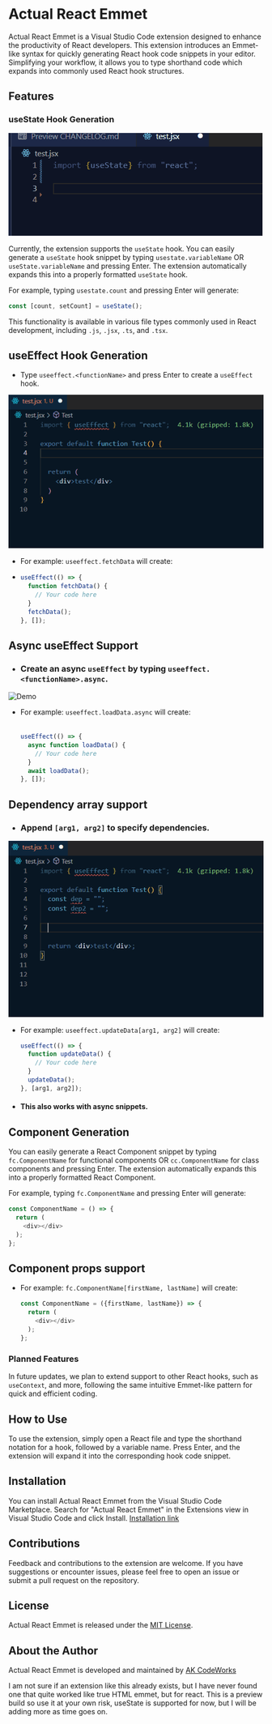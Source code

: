 # Actual React Emmet

Actual React Emmet is a Visual Studio Code extension designed to enhance the productivity of React developers. This extension introduces an Emmet-like syntax for quickly generating React hook code snippets in your editor. Simplifying your workflow, it allows you to type shorthand code which expands into commonly used React hook structures.

## Features

### useState Hook Generation

![Demo](/demo.gif)

Currently, the extension supports the `useState` hook. You can easily generate a `useState` hook snippet by typing `usestate.variableName` OR `useState.variableName` and pressing Enter. The extension automatically expands this into a properly formatted `useState` hook.

For example, typing `usestate.count` and pressing Enter will generate:

```javascript
const [count, setCount] = useState();
```

This functionality is available in various file types commonly used in React development, including `.js`, `.jsx`, `.ts`, and `.tsx`.

## useEffect Hook Generation

- Type `useeffect.<functionName>` and press Enter to create a `useEffect` hook.

![Use Effect Demo](/useeffectdemo.gif)

- For example: `useeffect.fetchData` will create:

- ```javascript
  useEffect(() => {
    function fetchData() {
      // Your code here
    }
    fetchData();
  }, []);
  ```

## Async useEffect Support

- ### Create an async `useEffect` by typing `useeffect.<functionName>.async`.

![Demo](/useeffectasyncdemo.gif)

- For example: `useeffect.loadData.async` will create:

  ```javascript

  useEffect(() => {
    async function loadData() {
      // Your code here
    }
    await loadData();
  }, []);
  ```

## Dependency array support

- ### Append `[arg1, arg2]` to specify dependencies.

![Demo](/useeffectdependency.gif)

- For example: `useeffect.updateData[arg1, arg2]` will create:

  ```javascript
  useEffect(() => {
    function updateData() {
      // Your code here
    }
    updateData();
  }, [arg1, arg2]);
  ```

- #### This also works with async snippets.

## Component Generation

You can easily generate a React Component snippet by typing `fc.ComponentName` for functional components
OR `cc.ComponentName` for class components and pressing Enter. The extension automatically expands this into a properly formatted React Component.

For example, typing `fc.ComponentName` and pressing Enter will generate:

```javascript
const ComponentName = () => {
  return (
    <div></div>
  );
};
```

## Component props support

- For example: `fc.ComponentName[firstName, lastName]` will create:

  ```javascript
  const ComponentName = ({firstName, lastName}) => {
    return (
      <div></div>
    );
  };
  ```

### Planned Features

In future updates, we plan to extend support to other React hooks, such as `useContext`, and more, following the same intuitive Emmet-like pattern for quick and efficient coding.

## How to Use

To use the extension, simply open a React file and type the shorthand notation for a hook, followed by a variable name. Press Enter, and the extension will expand it into the corresponding hook code snippet.

## Installation

You can install Actual React Emmet from the Visual Studio Code Marketplace. Search for "Actual React Emmet" in the Extensions view in Visual Studio Code and click Install.
[Installation link](https://marketplace.visualstudio.com/items?itemName=AKCodeWorks.actual-react-emmet)

## Contributions

Feedback and contributions to the extension are welcome. If you have suggestions or encounter issues, please feel free to open an issue or submit a pull request on the repository.

## License

Actual React Emmet is released under the [MIT License](LICENSE.txt).

## About the Author

Actual React Emmet is developed and maintained by [AK CodeWorks](https://github.com/AKCodeWorks)

I am not sure if an extension like this already exists, but I have never found one that quite worked like true HTML emmet, but for react. This is a preview build so use it at your own risk, useState is supported for now, but I will be adding more as time goes on.
